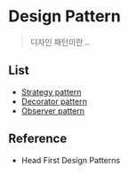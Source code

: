 # Design Pattern
> 디자인 패턴이란 ..


## List
- [Strategy pattern](./strategy-pattern.md)
- [Decorator pattern](./decorator-pattern.md)
- [Observer pattern](./observer-pattern.md)

## Reference
- Head First Design Patterns
